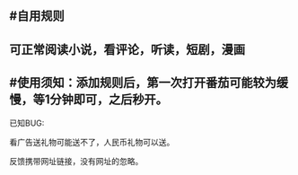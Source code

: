 #自用规则
---
可正常阅读小说，看评论，听读，短剧，漫画
---
#使用须知：添加规则后，第一次打开番茄可能较为缓慢，等1分钟即可，之后秒开。
---
已知BUG:

看广告送礼物可能送不了，人民币礼物可以送。

反馈携带网址链接，没有网址的忽略。

